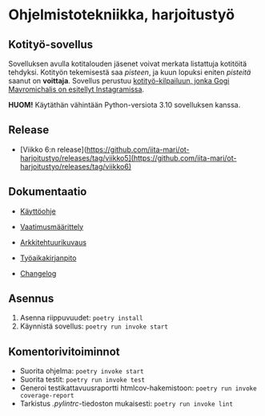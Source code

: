 # Ohjelmistotekniikka, harjoitustyö

## Kotityö-sovellus
Sovelluksen avulla kotitalouden jäsenet voivat merkata listattuja kotitöitä tehdyksi. Kotityön tekemisestä saa *pisteen*, ja kuun lopuksi eniten *pisteitä* saanut on **voittaja**. Sovellus perustuu [kotityö-kilpailuun, jonka Gogi Mavromichalis on esitellyt Instagramissa](https://www.instagram.com/p/C9SZ7isNEEx/).

**HUOM!** Käytäthän vähintään Python-versiota 3.10 sovelluksen kanssa.

## Release
- [Viikko 6:n release](https://github.com/iita-mari/ot-harjoitustyo/releases/tag/viikko5](https://github.com/iita-mari/ot-harjoitustyo/releases/tag/viikko6)

## Dokumentaatio
- [Käyttöohje](https://github.com/iita-mari/ot-harjoitustyo/blob/master/dokumentaatio/kayttoohje.md)

- [Vaatimusmäärittely](https://github.com/iita-mari/ot-harjoitustyo/blob/master/dokumentaatio/vaatimusmaarittely.md)

- [Arkkitehtuurikuvaus](https://github.com/iita-mari/ot-harjoitustyo/blob/997a43c548e2ee792bea6e17b5692596838a7344/dokumentaatio/arkkitehtuuri.md) 

- [Työaikakirjanpito](https://github.com/iita-mari/ot-harjoitustyo/blob/master/dokumentaatio/tyoaikakirjanpito.md)

- [Changelog](https://github.com/iita-mari/ot-harjoitustyo/blob/master/dokumentaatio/changelog.md)

## Asennus
1. Asenna riippuvuudet: `poetry install`
2. Käynnistä sovellus: `poetry run invoke start`

## Komentorivitoiminnot
- Suorita ohjelma: `poetry invoke start`
- Suorita testit: `poetry run invoke test`
- Generoi testikattavuusraportti htmlcov-hakemistoon: `poetry run invoke coverage-report`
- Tarkistus *.pylintrc*-tiedoston mukaisesti: `poetry run invoke lint`
